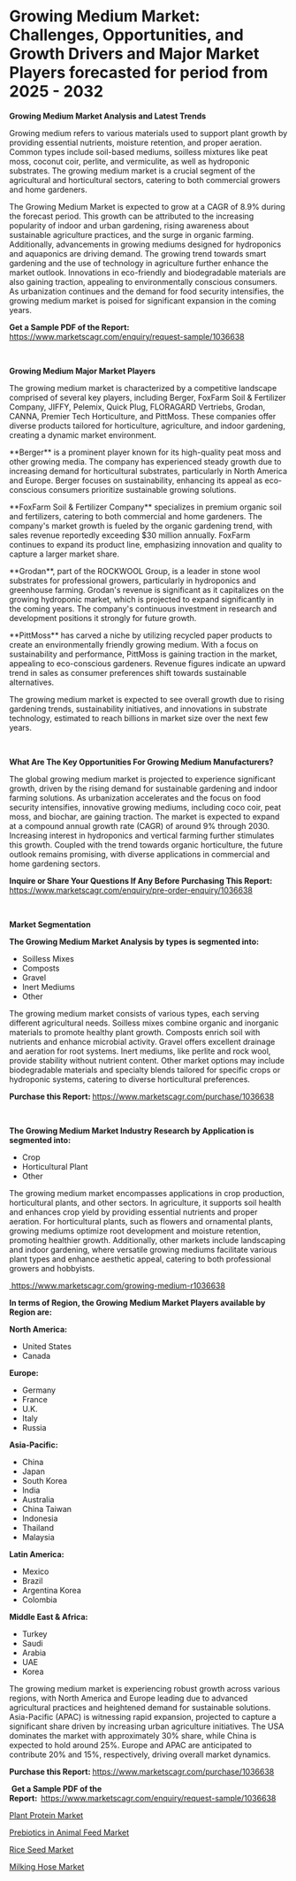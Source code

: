 <p><h1>Growing Medium Market: Challenges, Opportunities, and Growth Drivers and Major Market Players forecasted for period from 2025 - 2032</h1></p><p><strong>Growing Medium Market Analysis and Latest Trends</strong></p>
<p><p>Growing medium refers to various materials used to support plant growth by providing essential nutrients, moisture retention, and proper aeration. Common types include soil-based mediums, soilless mixtures like peat moss, coconut coir, perlite, and vermiculite, as well as hydroponic substrates. The growing medium market is a crucial segment of the agricultural and horticultural sectors, catering to both commercial growers and home gardeners.</p><p>The Growing Medium Market is expected to grow at a CAGR of 8.9% during the forecast period. This growth can be attributed to the increasing popularity of indoor and urban gardening, rising awareness about sustainable agriculture practices, and the surge in organic farming. Additionally, advancements in growing mediums designed for hydroponics and aquaponics are driving demand. The growing trend towards smart gardening and the use of technology in agriculture further enhance the market outlook. Innovations in eco-friendly and biodegradable materials are also gaining traction, appealing to environmentally conscious consumers. As urbanization continues and the demand for food security intensifies, the growing medium market is poised for significant expansion in the coming years.</p></p>
<p><strong>Get a Sample PDF of the Report:&nbsp;</strong> <a href="https://www.marketscagr.com/enquiry/request-sample/1036638?utm_campaign=1868&utm_medium=2&utm_source=Github&utm_content=ia&utm_term=30032025&utm_id=growing-medium">https://www.marketscagr.com/enquiry/request-sample/1036638</a></p>
<p>&nbsp;</p>
<p><strong>Growing Medium Major Market Players</strong></p>
<p><p>The growing medium market is characterized by a competitive landscape comprised of several key players, including Berger, FoxFarm Soil & Fertilizer Company, JIFFY, Pelemix, Quick Plug, FLORAGARD Vertriebs, Grodan, CANNA, Premier Tech Horticulture, and PittMoss. These companies offer diverse products tailored for horticulture, agriculture, and indoor gardening, creating a dynamic market environment.</p><p>**Berger** is a prominent player known for its high-quality peat moss and other growing media. The company has experienced steady growth due to increasing demand for horticultural substrates, particularly in North America and Europe. Berger focuses on sustainability, enhancing its appeal as eco-conscious consumers prioritize sustainable growing solutions.</p><p>**FoxFarm Soil & Fertilizer Company** specializes in premium organic soil and fertilizers, catering to both commercial and home gardeners. The company's market growth is fueled by the organic gardening trend, with sales revenue reportedly exceeding $30 million annually. FoxFarm continues to expand its product line, emphasizing innovation and quality to capture a larger market share.</p><p>**Grodan**, part of the ROCKWOOL Group, is a leader in stone wool substrates for professional growers, particularly in hydroponics and greenhouse farming. Grodan's revenue is significant as it capitalizes on the growing hydroponic market, which is projected to expand significantly in the coming years. The company's continuous investment in research and development positions it strongly for future growth.</p><p>**PittMoss** has carved a niche by utilizing recycled paper products to create an environmentally friendly growing medium. With a focus on sustainability and performance, PittMoss is gaining traction in the market, appealing to eco-conscious gardeners. Revenue figures indicate an upward trend in sales as consumer preferences shift towards sustainable alternatives.</p><p>The growing medium market is expected to see overall growth due to rising gardening trends, sustainability initiatives, and innovations in substrate technology, estimated to reach billions in market size over the next few years.</p></p>
<p>&nbsp;</p>
<p><strong>What Are The Key Opportunities For Growing Medium Manufacturers?</strong></p>
<p><p>The global growing medium market is projected to experience significant growth, driven by the rising demand for sustainable gardening and indoor farming solutions. As urbanization accelerates and the focus on food security intensifies, innovative growing mediums, including coco coir, peat moss, and biochar, are gaining traction. The market is expected to expand at a compound annual growth rate (CAGR) of around 9% through 2030. Increasing interest in hydroponics and vertical farming further stimulates this growth. Coupled with the trend towards organic horticulture, the future outlook remains promising, with diverse applications in commercial and home gardening sectors.</p></p>
<p><strong>Inquire or Share Your Questions If Any Before Purchasing This Report:</strong> <a href="https://www.marketscagr.com/enquiry/pre-order-enquiry/1036638?utm_campaign=1868&utm_medium=2&utm_source=Github&utm_content=ia&utm_term=30032025&utm_id=growing-medium">https://www.marketscagr.com/enquiry/pre-order-enquiry/1036638</a></p>
<p>&nbsp;</p>
<p><strong>Market Segmentation</strong></p>
<p><strong>The Growing Medium Market Analysis by types is segmented into:</strong></p>
<p><ul><li>Soilless Mixes</li><li>Composts</li><li>Gravel</li><li>Inert Mediums</li><li>Other</li></ul></p>
<p><p>The growing medium market consists of various types, each serving different agricultural needs. Soilless mixes combine organic and inorganic materials to promote healthy plant growth. Composts enrich soil with nutrients and enhance microbial activity. Gravel offers excellent drainage and aeration for root systems. Inert mediums, like perlite and rock wool, provide stability without nutrient content. Other market options may include biodegradable materials and specialty blends tailored for specific crops or hydroponic systems, catering to diverse horticultural preferences.</p></p>
<p><strong>Purchase this Report:&nbsp;</strong><a href="https://www.marketscagr.com/purchase/1036638?utm_campaign=1868&utm_medium=2&utm_source=Github&utm_content=ia&utm_term=30032025&utm_id=growing-medium">https://www.marketscagr.com/purchase/1036638</a></p>
<p>&nbsp;</p>
<p><strong>The Growing Medium Market Industry Research by Application is segmented into:</strong></p>
<p><ul><li>Crop</li><li>Horticultural Plant</li><li>Other</li></ul></p>
<p><p>The growing medium market encompasses applications in crop production, horticultural plants, and other sectors. In agriculture, it supports soil health and enhances crop yield by providing essential nutrients and proper aeration. For horticultural plants, such as flowers and ornamental plants, growing mediums optimize root development and moisture retention, promoting healthier growth. Additionally, other markets include landscaping and indoor gardening, where versatile growing mediums facilitate various plant types and enhance aesthetic appeal, catering to both professional growers and hobbyists.</p></p>
<p><a href="https://www.marketscagr.com/growing-medium-r1036638?utm_campaign=1868&utm_medium=2&utm_source=Github&utm_content=ia&utm_term=30032025&utm_id=growing-medium">&nbsp;https://www.marketscagr.com/growing-medium-r1036638</a></p>
<p><strong>In terms of Region, the Growing Medium Market Players available by Region are:</strong></p>
<p>
    <p> <strong> North America: </strong>
        <ul>
            <li>United States</li>
            <li>Canada</li>
        </ul>
        </p> 
    <p> <strong> Europe: </strong>
        <ul>
            <li>Germany</li>
            <li>France</li>
            <li>U.K.</li>
            <li>Italy</li>
            <li>Russia</li>
        </ul>
        </p> 
    <p> <strong> Asia-Pacific: </strong>
        <ul>
            <li>China</li>
            <li>Japan</li>
            <li>South Korea</li>
            <li>India</li>
            <li>Australia</li>
            <li>China Taiwan</li>
            <li>Indonesia</li>
            <li>Thailand</li>
            <li>Malaysia</li>
        </ul>
        </p> 
    <p> <strong> Latin America: </strong>
        <ul>
            <li>Mexico</li>
            <li>Brazil</li>
            <li>Argentina Korea</li>
            <li>Colombia</li>
        </ul>
        </p> 
    <p> <strong> Middle East & Africa: </strong>
        <ul>
            <li>Turkey</li>
            <li>Saudi</li>
            <li>Arabia</li>
            <li>UAE</li>
            <li>Korea</li>
        </ul>
    </p>
    </p>
<p><p>The growing medium market is experiencing robust growth across various regions, with North America and Europe leading due to advanced agricultural practices and heightened demand for sustainable solutions. Asia-Pacific (APAC) is witnessing rapid expansion, projected to capture a significant share driven by increasing urban agriculture initiatives. The USA dominates the market with approximately 30% share, while China is expected to hold around 25%. Europe and APAC are anticipated to contribute 20% and 15%, respectively, driving overall market dynamics.</p></p>
<p><strong>Purchase this Report: </strong><a href="https://www.marketscagr.com/purchase/1036638?utm_campaign=1868&utm_medium=2&utm_source=Github&utm_content=ia&utm_term=30032025&utm_id=growing-medium">https://www.marketscagr.com/purchase/1036638</a></p>
<p>&nbsp;<strong>Get a Sample PDF of the Report:&nbsp;&nbsp;</strong><a href="https://www.marketscagr.com/enquiry/request-sample/1036638?utm_campaign=1868&utm_medium=2&utm_source=Github&utm_content=ia&utm_term=30032025&utm_id=growing-medium">https://www.marketscagr.com/enquiry/request-sample/1036638</a></p>
<p><strong></strong></p>
<p><p><a href="https://github.com/aarenlazosw3/Market-Research-Report-List-1/blob/main/plant-protein-market.md?utm_campaign=1868&utm_medium=2&utm_source=Github&utm_content=ia&utm_term=30032025&utm_id=growing-medium">Plant Protein Market</a></p><p><a href="https://github.com/knazsdadeyvw/Market-Research-Report-List-1/blob/main/prebiotics-in-animal-feed-market.md?utm_campaign=1868&utm_medium=2&utm_source=Github&utm_content=ia&utm_term=30032025&utm_id=growing-medium">Prebiotics in Animal Feed Market</a></p><p><a href="https://github.com/RickHolmes3/Market-Research-Report-List-7/blob/main/rice-seed-market.md?utm_campaign=1868&utm_medium=2&utm_source=Github&utm_content=ia&utm_term=30032025&utm_id=growing-medium">Rice Seed Market</a></p><p><a href="https://github.com/goliareanoyh/Market-Research-Report-List-1/blob/main/milking-hose-market.md?utm_campaign=1868&utm_medium=2&utm_source=Github&utm_content=ia&utm_term=30032025&utm_id=growing-medium">Milking Hose Market</a></p></p>